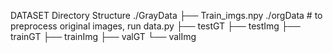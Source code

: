 DATASET
Directory Structure
./GrayData
├── Train_imgs.npy
./orgData # to preprocess original images, run data.py
├── testGT
├── testImg
├── trainGT
├── trainImg
├── valGT
└── valImg
